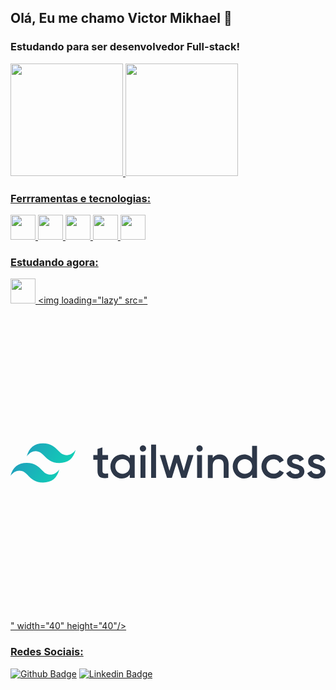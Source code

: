 ## Olá, Eu me chamo Victor Mikhael 👋

### Estudando para ser desenvolvedor Full-stack!

<div>
<a href="https://github.com/whitwander">
<img loading="lazy" height="180em" src="https://github-readme-stats.vercel.app/api/top-langs/?username=whitwander&layout=compact&langs_count=7&theme=dracula"/>
<img loading="lazy" height="180em" src="https://github-readme-stats.vercel.app/api?username=whitwander&show_icons=true&theme=dracula&include_all_commits=true&count_private=true"/>
</div>

### Ferrramentas e tecnologias:

<img loading="lazy" src="https://cdn.jsdelivr.net/gh/devicons/devicon/icons/javascript/javascript-original.svg" width="40" height="40"/> <img loading="lazy" src="https://cdn.jsdelivr.net/gh/devicons/devicon/icons/html5/html5-original.svg" width="40" height="40"/> <img loading="lazy" src="https://cdn.jsdelivr.net/gh/devicons/devicon/icons/css3/css3-original.svg" width="40" height="40"/> <img loading="lazy" src="https://cdn.jsdelivr.net/gh/devicons/devicon/icons/git/git-original.svg" width="40" height="40"/> <img loading="lazy" src="https://cdn.jsdelivr.net/gh/devicons/devicon/icons/bootstrap/bootstrap-original.svg" width="40" height="40"/>

### Estudando agora:

<img loading="lazy" src="https://cdn.jsdelivr.net/gh/devicons/devicon/icons/react/react-original.svg" width="40" height="40"/> <img loading="lazy" src="<svg xmlns="http://www.w3.org/2000/svg" viewBox="0 0 128 128"><defs><linearGradient id="tailwindcss-original-wordmark-a" gradientUnits="userSpaceOnUse" x1="2.21" y1="511.596" x2="3.211" y2="511.596" gradientTransform="matrix(27.16757 5.6391 -9.3985 16.30055 4747.487 -8290.643)"><stop offset="0" stop-color="#2298bd"/><stop offset="1" stop-color="#0ed7b5"/></linearGradient></defs><path d="M13.227 56.074c-3.528 0-5.727 1.778-6.602 5.301 1.324-1.773 2.875-2.426 4.625-1.977 1 .25 1.727.977 2.523 1.801 1.301 1.324 2.801 2.852 6.079 2.852 3.523 0 5.722-1.778 6.597-5.301-1.324 1.773-2.875 2.426-4.625 1.977-1-.25-1.722-.977-2.523-1.801-1.301-1.324-2.801-2.852-6.074-2.852zM6.602 64C3.074 64 .875 65.773 0 69.3c1.324-1.777 2.875-2.425 4.625-1.976 1 .25 1.727.977 2.523 1.801 1.301 1.324 2.801 2.852 6.079 2.852 3.523 0 5.722-1.778 6.597-5.301-1.324 1.773-2.875 2.426-4.625 1.972-1-.25-1.722-.972-2.523-1.796C11.398 65.523 9.898 64 6.602 64zm0 0" fill="url(#tailwindcss-original-wordmark-a)"/><path d="M39.676 62.75h-2.301v4.477c0 1.199.773 1.171 2.3 1.097v1.801c-3.1.375-4.323-.477-4.323-2.898V62.75h-1.704v-1.926h1.704v-2.5l2-.597v3.097h2.296v1.926zm8.8-1.926h2v9.301h-2v-1.352c-.703.977-1.8 1.579-3.25 1.579-2.527 0-4.624-2.153-4.624-4.903 0-2.773 2.097-4.898 4.625-4.898 1.449 0 2.546.597 3.25 1.574zm-2.953 7.625c1.676 0 2.954-1.25 2.954-2.972 0-1.727-1.278-2.977-2.954-2.977-1.671 0-2.949 1.25-2.949 2.977.028 1.722 1.278 2.972 2.95 2.972zm8.301-9.023c-.699 0-1.273-.602-1.273-1.278 0-.699.574-1.273 1.273-1.273.7 0 1.278.574 1.278 1.273.023.676-.579 1.278-1.278 1.278zm-1 10.699v-9.3h2v9.3zm4.324 0V56.551h2v13.574zm15.079-9.3h2.125l-2.926 9.3h-1.977l-1.926-6.273-1.949 6.273h-1.972l-2.926-9.3H62.8l1.8 6.425 1.95-6.426h1.926l1.921 6.426zm4.597-1.4c-.699 0-1.273-.6-1.273-1.277 0-.699.574-1.273 1.273-1.273.7 0 1.278.574 1.278 1.273.023.676-.551 1.278-1.278 1.278zm-1 10.7v-9.3h2v9.3zm9.227-9.55c2.074 0 3.574 1.425 3.574 3.823v5.727h-2v-5.5c0-1.426-.824-2.148-2.074-2.148-1.324 0-2.375.773-2.375 2.671v5h-2v-9.296h2v1.199c.625-1 1.625-1.477 2.875-1.477zm13.125-3.473h2v13.023h-2v-1.352c-.7.977-1.801 1.579-3.25 1.579-2.528 0-4.625-2.153-4.625-4.903 0-2.773 2.097-4.898 4.625-4.898 1.449 0 2.55.597 3.25 1.574zm-2.95 11.347c1.672 0 2.95-1.25 2.95-2.972 0-1.727-1.278-2.977-2.95-2.977-1.675 0-2.953 1.25-2.953 2.977 0 1.722 1.278 2.972 2.954 2.972zm11.672 1.926c-2.796 0-4.921-2.148-4.921-4.898 0-2.778 2.097-4.903 4.921-4.903 1.829 0 3.403.95 4.153 2.403l-1.727 1c-.398-.875-1.324-1.426-2.449-1.426-1.648 0-2.875 1.25-2.875 2.926 0 1.671 1.25 2.921 2.875 2.921 1.125 0 2.023-.574 2.477-1.421l1.722.972c-.75 1.477-2.347 2.426-4.176 2.426zm7.528-7c0 1.7 5 .676 5 4.125 0 1.852-1.625 2.875-3.625 2.875-1.852 0-3.2-.852-3.801-2.176l1.727-1c.296.852 1.046 1.352 2.074 1.352.898 0 1.574-.301 1.574-1.051 0-1.648-5-.727-5-4.05 0-1.75 1.5-2.848 3.398-2.848 1.528 0 2.801.699 3.454 1.921l-1.704.954c-.324-.727-.972-1.051-1.75-1.051-.722-.028-1.347.3-1.347.949zm8.574 0c0 1.7 5 .676 5 4.125 0 1.852-1.625 2.875-3.625 2.875-1.852 0-3.2-.852-3.8-2.176l1.726-1c.3.852 1.05 1.352 2.074 1.352.898 0 1.574-.301 1.574-1.051 0-1.648-5-.727-5-4.05 0-1.75 1.5-2.848 3.403-2.848 1.523 0 2.796.699 3.449 1.921l-1.7.954c-.328-.727-.976-1.051-1.75-1.051-.726-.028-1.351.3-1.351.949zm0 0" fill="#2d3748"/></svg>" width="40" height="40"/>

### Redes Sociais:

[![Github Badge](https://img.shields.io/badge/-Github-000?style=flat-square&logo=Github&logoColor=white&link=https://github.com/whitwander)](https://github.com/whitwander) [![Linkedin Badge](https://img.shields.io/badge/-LinkedIn-blue?style=flat-square&logo=Linkedin&logoColor=white&link=https://www.linkedin.com/in/victor-pomaroli-a626b71a2/)]( https://www.linkedin.com/in/victor-pomaroli-a626b71a2/)






